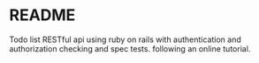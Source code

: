 # README

Todo list RESTful api using ruby on rails with authentication and authorization checking and spec tests. following an online tutorial.
